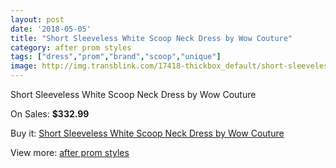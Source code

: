 ```yaml
---
layout: post
date: '2018-05-05'
title: "Short Sleeveless White Scoop Neck Dress by Wow Couture"
category: after prom styles
tags: ["dress","prom","brand","scoop","unique"]
image: http://img.transblink.com/17418-thickbox_default/short-sleeveless-white-scoop-neck-dress-by-wow-couture.jpg
---
```

Short Sleeveless White Scoop Neck Dress by Wow Couture

On Sales: **$332.99**
<a href="https://www.transblink.com/en/after-prom-styles/5484-short-sleeveless-white-scoop-neck-dress-by-wow-couture.html"><amp-img layout="responsive" width="600" height="600" src="//img.transblink.com/17418-thickbox_default/short-sleeveless-white-scoop-neck-dress-by-wow-couture.jpg" alt="Short Sleeveless White Scoop Neck Dress by Wow Couture 0" /></a>
<a href="https://www.transblink.com/en/after-prom-styles/5484-short-sleeveless-white-scoop-neck-dress-by-wow-couture.html"><amp-img layout="responsive" width="600" height="600" src="//img.transblink.com/17420-thickbox_default/short-sleeveless-white-scoop-neck-dress-by-wow-couture.jpg" alt="Short Sleeveless White Scoop Neck Dress by Wow Couture 1" /></a>
<a href="https://www.transblink.com/en/after-prom-styles/5484-short-sleeveless-white-scoop-neck-dress-by-wow-couture.html"><amp-img layout="responsive" width="600" height="600" src="//img.transblink.com/17419-thickbox_default/short-sleeveless-white-scoop-neck-dress-by-wow-couture.jpg" alt="Short Sleeveless White Scoop Neck Dress by Wow Couture 2" /></a>

Buy it: [Short Sleeveless White Scoop Neck Dress by Wow Couture](https://www.transblink.com/en/after-prom-styles/5484-short-sleeveless-white-scoop-neck-dress-by-wow-couture.html "Short Sleeveless White Scoop Neck Dress by Wow Couture")

View more: [after prom styles](https://www.transblink.com/en/55-after-prom-styles "after prom styles")